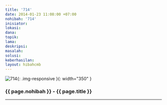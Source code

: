 ```yaml
---
title: '714'
date: 2014-01-23 11:08:00 +07:00
nohibah: '714'
inisiator: 
lokasi: 
dana: 
topik: 
lama: 
deskripsi: 
masalah: 
solusi: 
keberhasilan: 
layout: hibahcmb
---
```


![714](/static/img/hibahcmb/714.png){: .img-responsive }{: width="350" }

### {{ page.nohibah }} - {{ page.title }}

---
